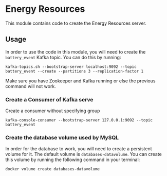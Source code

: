 # Energy Resources

This module contains code to create the Energy Resources server.

## Usage

In order to use the code in this module, you will need to create the
`battery_event` Kafka topic. You can do this by running:

```shell
kafka-topics.sh --bootstrap-server localhost:9092 --topic battery_event --create --partitions 3 --replication-factor 1
```

Make sure you have Zookeeper and Kafka running or else the previous command will
not work.

### Create a Consumer of Kafka serve

Create a consumer without specifying group

```shell
kafka-console-consumer --bootstrap-server 127.0.0.1:9092 --topic battery_event
```

### Create the database volume used by MySQL

In order for the database to work, you will need to create a persistent volume
for it. The default volume is `databases-datavolume`. You can create this volume
by running the following command in your terminal:

```shell
docker volume create databases-datavolume
```
